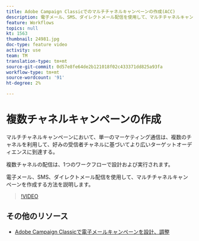 ```yaml
---
title: Adobe Campaign Classicでのマルチチャネルキャンペーンの作成(ACC)
description: 電子メール、SMS、ダイレクトメール配信を使用して、マルチチャネルキャンペーンを作成する方法を説明します。
feature: Workflows
topics: null
kt: 1563
thumbnail: 24981.jpg
doc-type: feature video
activity: use
team: TM
translation-type: tm+mt
source-git-commit: 0d57e8fe64de2b121018f02c433371dd825a93fa
workflow-type: tm+mt
source-wordcount: '91'
ht-degree: 2%

---
```



# 複数チャネルキャンペーンの作成

マルチチャネルキャンペーンにおいて、単一のマーケティング通信は、複数のチャネルを利用して、好みの受信者チャネルに基づいてより広いターゲットオーディエンスに到達する。

複数チャネルの配信は、1つのワークフローで設計および実行されます。

電子メール、SMS、ダイレクトメール配信を使用して、マルチチャネルキャンペーンを作成する方法を説明します。

>[!VIDEO](https://video.tv.adobe.com/v/24981?quality=12)

## その他のリソース

* [Adobe Campaign Classicで電子メールキャンペーンを設計、調整](https://helpx.adobe.com/campaign/classic/how-to/design-orchestrate-email-campaigns-in-campaign-classic.html)

